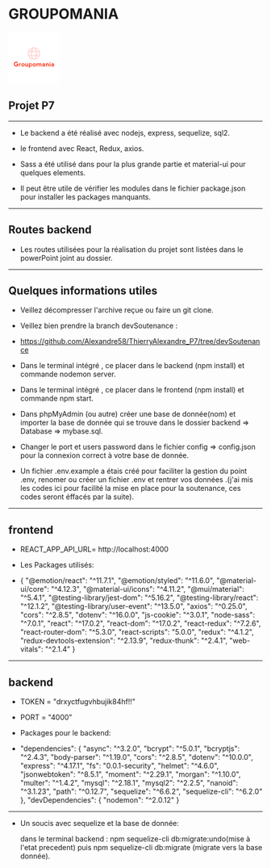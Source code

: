 # GROUPOMANIA 
[![logo](backend/images/icon-above-fontPourReaME.png)](#)

## Projet P7


--------------------- 

* Le backend a été réalisé avec nodejs, express, sequelize, sql2.

* le frontend avec React, Redux, axios.

* Sass a été utilisé dans pour la plus grande partie et material-ui pour quelques elements. 

* Il peut être utile de vérifier les modules dans le fichier package.json pour installer les packages manquants.

---------------------
## Routes backend

* Les routes utilisées pour la réalisation du projet sont listées dans le powerPoint joint au dossier.

----------------------
## Quelques informations utiles

* Veillez décompresser l'archive reçue ou faire un git clone.

* Veillez bien prendre la branch devSoutenance :

* https://github.com/Alexandre58/ThierryAlexandre_P7/tree/devSoutenance

* Dans le terminal intégré , ce placer dans le backend (npm install) et commande nodemon server.

* Dans le terminal intégré , ce placer dans le frontend (npm install) et commande npm start.

* Dans phpMyAdmin (ou autre) créer une base de donnée(nom) et importer la base de donnée qui se trouve dans le dossier backend => Database => mybase.sql.

* Changer le port et users password dans le fichier config => config.json pour la connexion correct à votre base de donnée.

* Un fichier .env.example a étais créé pour faciliter la gestion du point .env, renomer ou créer un fichier .env et rentrer vos données .(j'ai mis les codes ici pour facilité la mise en place pour la soutenance, ces codes seront éffacés par la suite).

--------------------------------------------

## frontend 

*  REACT_APP_API_URL= http://localhost:4000

* Les Packages utilisés:
* { "@emotion/react": "^11.7.1",
    "@emotion/styled": "^11.6.0",
    "@material-ui/core": "^4.12.3",
    "@material-ui/icons": "^4.11.2",
    "@mui/material": "^5.4.1",
    "@testing-library/jest-dom": "^5.16.2",
    "@testing-library/react": "^12.1.2",
    "@testing-library/user-event": "^13.5.0",
    "axios": "^0.25.0",
    "cors": "^2.8.5",
    "dotenv": "^16.0.0",
    "js-cookie": "^3.0.1",
    "node-sass": "^7.0.1",
    "react": "^17.0.2",
    "react-dom": "^17.0.2",
    "react-redux": "^7.2.6",
    "react-router-dom": "^5.3.0",
    "react-scripts": "5.0.0",
    "redux": "^4.1.2",
    "redux-devtools-extension": "^2.13.9",
    "redux-thunk": "^2.4.1",
    "web-vitals": "^2.1.4"
}

---------------------------------------

## backend

* TOKEN = "drxyctfugvhbujik84hf!!"

* PORT = "4000"

* Packages pour le backend:

* "dependencies": {
    "async": "^3.2.0",
    "bcrypt": "^5.0.1",
    "bcryptjs": "^2.4.3",
    "body-parser": "^1.19.0",
    "cors": "^2.8.5",
    "dotenv": "^10.0.0",
    "express": "^4.17.1",
    "fs": "0.0.1-security",
    "helmet": "^4.6.0",
    "jsonwebtoken": "^8.5.1",
    "moment": "^2.29.1",
    "morgan": "^1.10.0",
    "multer": "^1.4.2",
    "mysql": "^2.18.1",
    "mysql2": "^2.2.5",
    "nanoid": "^3.1.23",
    "path": "^0.12.7",
    "sequelize": "^6.6.2",
    "sequelize-cli": "^6.2.0"
  },
  "devDependencies": {
    "nodemon": "^2.0.12"
  }
-------------------------------
* Un soucis avec sequelize et la base de donnée:

  dans le terminal backend : npm sequelize-cli db:migrate:undo(mise à l'etat precedent) puis  npm sequelize-cli db:migrate (migrate vers la base donnée).






